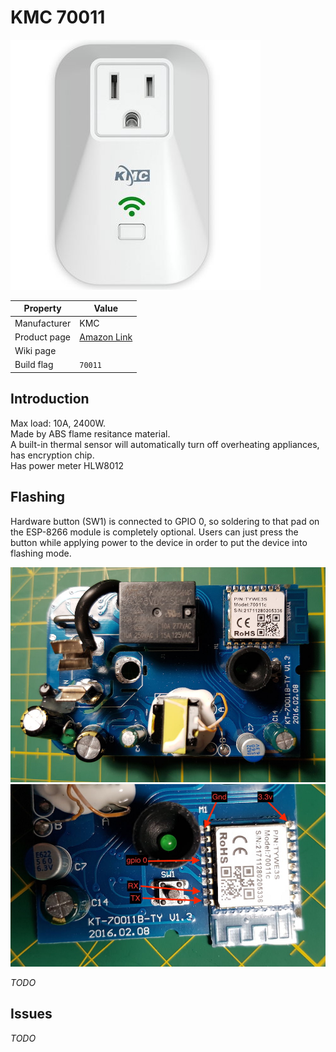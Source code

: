 # KMC 70011

![KMC 70011](images/devices/kmc-70011.jpg)

|Property|Value|
|---|---|
|Manufacturer|KMC|
|Product page|[Amazon Link](https://www.amazon.com/gp/product/B07313TH7B/ref=oh_aui_detailpage_o05_s00?ie=UTF8&psc=1)|
|Wiki page||
|Build flag|`70011`|

## Introduction

Max load: 10A, 2400W.<br>
Made by ABS flame resitance material.<br>
A built-in thermal sensor will automatically turn off overheating appliances, has encryption chip.<br>
Has power meter HLW8012

## Flashing
Hardware button (SW1) is connected to GPIO 0, so soldering to that pad on the ESP-8266 module is completely optional. Users can just press the button while applying power to the device in order to put the device into flashing mode. 

![KMC 70011 board](images/flashing/kmc-70011-flash1.jpg)
![KMC 70011 board](images/flashing/kmc-70011-flash2.jpg)

*TODO*

## Issues

*TODO*
